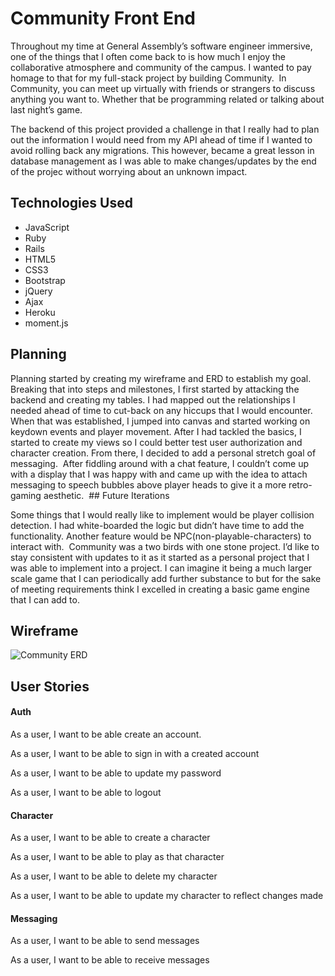 # Community Front End
Throughout my time at General Assembly’s software engineer immersive, one of the things that I often come back to is how much I enjoy the collaborative atmosphere and community of the campus. I wanted to pay homage to that for my full-stack project by building Community.  In Community, you can meet up virtually with friends or strangers to discuss anything you want to. Whether that be programming related or talking about last night’s game.

The backend of this project provided a challenge in that I really had to plan out the information I would need from my API ahead of time if I wanted to avoid rolling back any migrations. This however, became a great lesson in database management as I was able to make changes/updates by the end of the projec without worrying about an unknown impact.

## Technologies Used
* JavaScript
* Ruby
* Rails
* HTML5
* CSS3
* Bootstrap
* jQuery
* Ajax
* Heroku
* moment.js

## Planning  


Planning started by creating my wireframe and ERD to establish my goal. Breaking that into steps and milestones, I first started by attacking the backend and creating my tables. I had mapped out the relationships I needed ahead of time to cut-back on any hiccups that I would encounter.  When that was established, I jumped into canvas and started working on keydown events and player movement. After I had tackled the basics, I started to create my views so I could better test user authorization and character creation. From there, I decided to add a personal stretch goal of messaging.  After fiddling around with a chat feature, I couldn’t come up with a display that I was happy with and came up with the idea to attach messaging to speech bubbles above player heads to give it a more retro-gaming aesthetic.  ## Future Iterations


Some things that I would really like to implement would be player collision detection. I had white-boarded the logic but didn’t have time to add the functionality. Another feature would be NPC(non-playable-characters) to interact with.  Community was a two birds with one stone project. I’d like to stay consistent with updates to it as it started as a personal project that I was able to implement into a project. I can imagine it being a much larger scale game that I can periodically add further substance to but for the sake of meeting requirements think I excelled in creating a basic game engine that I can add to.  


## Wireframe

![Community ERD](https://i.imgur.com/SSJtgtu.png)

## User Stories


#### Auth


As a user, I want to be able create an account.


As a user, I want to be able to sign in with a created account


As a user, I want to be able to update my password


As a user, I want to be able to logout

#### Character


As a user, I want to be able to create a character


As a user, I want to be able to play as that character


As a user, I want to be able to delete my character


As a user, I want to be able to update my character to reflect changes made



#### Messaging


As a user, I want to be able to send messages


As a user, I want to be able to receive messages
